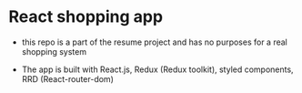 # React shopping app

- this repo is a part of the resume project and has no purposes for a real shopping system

- The app is built with React.js, Redux (Redux toolkit), styled components, RRD (React-router-dom)
